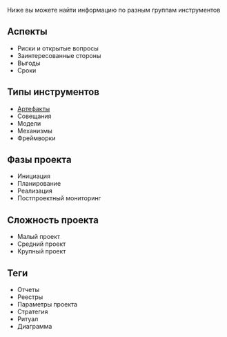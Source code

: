 
Ниже вы можете найти информацию по разным группам инструментов

## Аспекты
- Риски и открытые вопросы
- Заинтересованные стороны
- Выгоды
- Сроки

## Типы инструментов
- [Артефакты](/Фактография%20по%20ситуации)
- Совещания
- Модели
- Механизмы
- Фреймворки

## Фазы проекта
- Инициация
- Планирование
- Реализация
- Постпроектный мониторинг

## Сложность проекта
- Малый проект
- Средний проект
- Крупный проект

## Теги
- Отчеты
- Реестры
- Параметры проекта
- Стратегия
- Ритуал
- Диаграмма
